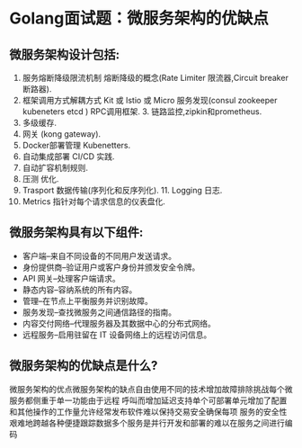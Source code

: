 # Golang面试题：微服务架构的优缺点

## 微服务架构设计包括:

1. 服务熔断降级限流机制 熔断降级的概念(Rate Limiter 限流器,Circuit breaker 断路器).
2. 框架调用方式解耦方式 Kit 或 Istio 或 Micro 服务发现(consul zookeeper kubeneters etcd ) RPC调用框架. 3. 链路监控,zipkin和prometheus.
4. 多级缓存.
5. 网关 (kong gateway).
6. Docker部署管理 Kubenetters.
7. 自动集成部署 CI/CD 实践.
8. 自动扩容机制规则.
9. 压测 优化.
10. Trasport 数据传输(序列化和反序列化). 11. Logging 日志.
12. Metrics 指针对每个请求信息的仪表盘化.


## 微服务架构具有以下组件:

- 客户端–来自不同设备的不同用户发送请求。 
- 身份提供商–验证用户或客户身份并颁发安全令牌。
- API 网关–处理客户端请求。 
- 静态内容–容纳系统的所有内容。 
- 管理–在节点上平衡服务并识别故障。 
- 服务发现–查找微服务之间通信路径的指南。 
- 内容交付网络–代理服务器及其数据中心的分布式网络。 
- 远程服务–启用驻留在 IT 设备网络上的远程访问信息。

## 微服务架构的优缺点是什么?

微服务架构的优点微服务架构的缺点自由使用不同的技术增加故障排除挑战每个微服务都侧重于单一功能由于远程
呼叫而增加延迟支持单个可部署单元增加了配置和其他操作的工作量允许经常发布软件难以保持交易安全确保每项
服务的安全性艰难地跨越各种便捷跟踪数据多个服务是并行开发和部署的难以在服务之间进行编码
